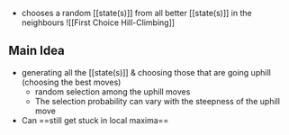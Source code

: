 - chooses a random [[state(s)]] from all better [[state(s)]] in the neighbours
		![[First Choice Hill-Climbing]]
## Main Idea
- generating all the [[state(s)]] & choosing those that are going uphill (choosing the best moves)
	- random selection among the uphill moves
	- The selection probability can vary with the steepness of the uphill move
- Can ==still get stuck in local maxima==
